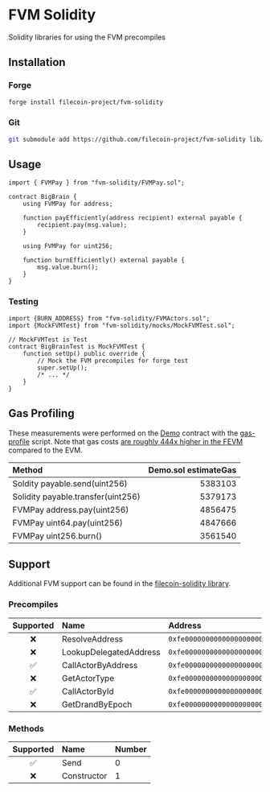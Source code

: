 # FVM Solidity
Solidity libraries for using the FVM precompiles

## Installation
### Forge
```sh
forge install filecoin-project/fvm-solidity
```

### Git
```sh
git submodule add https://github.com/filecoin-project/fvm-solidity lib/fvm-solidity
```

## Usage
```solidity
import { FVMPay } from "fvm-solidity/FVMPay.sol";

contract BigBrain {
    using FVMPay for address;

    function payEfficiently(address recipient) external payable {
        recipient.pay(msg.value);
    }

    using FVMPay for uint256;

    function burnEfficiently() external payable {
        msg.value.burn();
    }
}
```

### Testing
```solidity
import {BURN_ADDRESS} from "fvm-solidity/FVMActors.sol";
import {MockFVMTest} from "fvm-solidity/mocks/MockFVMTest.sol";

// MockFVMTest is Test
contract BigBrainTest is MockFVMTest {
    function setUp() public override {
        // Mock the FVM precompiles for forge test
        super.setUp();
        /* ... */
    }
}
```

## Gas Profiling
These measurements were performed on the [Demo](./src/Demo.sol) contract with the [gas-profile](./tools/gas-profile.sh) script.
Note that gas costs [are roughly 444x higher in the FEVM](https://docs.filecoin.io/smart-contracts/filecoin-evm-runtime/difference-with-ethereum#gas-costs) compared to the EVM.

| Method | Demo.sol estimateGas |
| :----- | -------------------: |
| Soldity payable.send(uint256) | 5383103 |
| Solidity payable.transfer(uint256) | 5379173 |
| FVMPay address.pay(uint256) | 4856475 |
| FVMPay uint64.pay(uint256) | 4847666 |
| FVMPay uint256.burn() | 3561540 |

## Support

Additional FVM support can be found in the [filecoin-solidity library](https://github.com/filecoin-project/filecoin-solidity).

### Precompiles

| Supported | Name | Address |
| :-------: | :--- | :------ |
| ❌ | ResolveAddress | `0xfe00000000000000000000000000000000000001` |
| ❌ | LookupDelegatedAddress | `0xfe00000000000000000000000000000000000002` |
| ✅ | CallActorByAddress | `0xfe00000000000000000000000000000000000003` |
| ❌ | GetActorType | `0xfe00000000000000000000000000000000000004` |
| ✅ | CallActorById | `0xfe00000000000000000000000000000000000005` |
| ❌ | GetDrandByEpoch | `0xfe00000000000000000000000000000000000006` |

### Methods

| Supported | Name | Number |
| :-------: | :--- | :----- |
| ✅ | Send | 0 |
| ❌ | Constructor | 1 |
